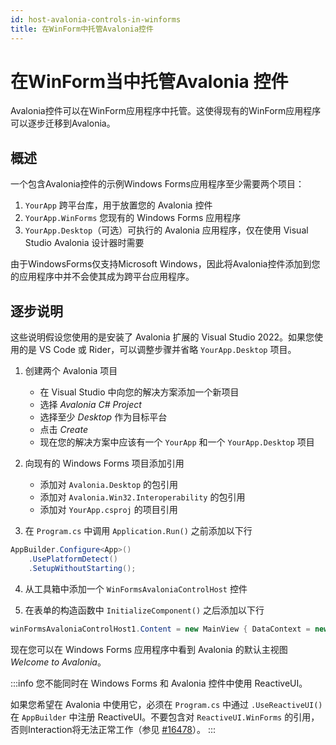 ```yaml
---
id: host-avalonia-controls-in-winforms
title: 在WinForm中托管Avalonia控件
---
```


# 在WinForm当中托管Avalonia 控件

Avalonia控件可以在WinForm应用程序中托管。这使得现有的WinForm应用程序可以逐步迁移到Avalonia。

## 概述

一个包含Avalonia控件的示例Windows Forms应用程序至少需要两个项目：

1. `YourApp` 跨平台库，用于放置您的 Avalonia 控件
2. `YourApp.WinForms` 您现有的 Windows Forms 应用程序
3. `YourApp.Desktop`（可选）可执行的 Avalonia 应用程序，仅在使用 Visual Studio Avalonia 设计器时需要

由于WindowsForms仅支持Microsoft Windows，因此将Avalonia控件添加到您的应用程序中并不会使其成为跨平台应用程序。

## 逐步说明

这些说明假设您使用的是安装了 Avalonia 扩展的 Visual Studio 2022。如果您使用的是 VS Code 或 Rider，可以调整步骤并省略 `YourApp.Desktop` 项目。

1. 创建两个 Avalonia 项目
   - 在 Visual Studio 中向您的解决方案添加一个新项目
   - 选择 _Avalonia C# Project_
   - 选择至少 _Desktop_ 作为目标平台
   - 点击 _Create_
   - 现在您的解决方案中应该有一个 `YourApp` 和一个 `YourApp.Desktop` 项目

2. 向现有的 Windows Forms 项目添加引用
   - 添加对 `Avalonia.Desktop` 的包引用
   - 添加对 `Avalonia.Win32.Interoperability` 的包引用
   - 添加对 `YourApp.csproj` 的项目引用

3. 在 `Program.cs` 中调用 `Application.Run()` 之前添加以下行

```cs
AppBuilder.Configure<App>()
    .UsePlatformDetect()
    .SetupWithoutStarting();
```

4. 从工具箱中添加一个 `WinFormsAvaloniaControlHost` 控件

5. 在表单的构造函数中 `InitializeComponent()` 之后添加以下行

```cs
winFormsAvaloniaControlHost1.Content = new MainView { DataContext = new MainViewModel() };
```

现在您可以在 Windows Forms 应用程序中看到 Avalonia 的默认主视图 _Welcome to Avalonia_。

:::info
您不能同时在 Windows Forms 和 Avalonia 控件中使用 ReactiveUI。

如果您希望在 Avalonia 中使用它，必须在 `Program.cs` 中通过 `.UseReactiveUI()` 在 `AppBuilder` 中注册 ReactiveUI。不要包含对 `ReactiveUI.WinForms` 的引用，否则Interaction将无法正常工作（参见 [#16478](https://github.com/AvaloniaUI/Avalonia/discussions/16478)）。
:::